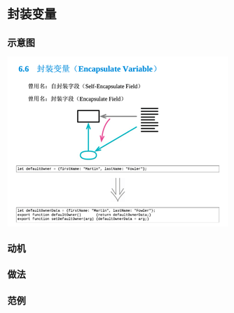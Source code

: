 # 封装变量


## 示意图

![LOGO](/public/image/refactoring/EncapsulateVariable.png)


## 动机





## 做法


## 范例

